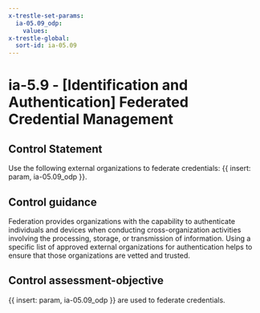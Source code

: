 ```yaml
---
x-trestle-set-params:
  ia-05.09_odp:
    values:
x-trestle-global:
  sort-id: ia-05.09
---
```


# ia-5.9 - \[Identification and Authentication\] Federated Credential Management

## Control Statement

Use the following external organizations to federate credentials: {{ insert: param, ia-05.09_odp }}.

## Control guidance

Federation provides organizations with the capability to authenticate individuals and devices when conducting cross-organization activities involving the processing, storage, or transmission of information. Using a specific list of approved external organizations for authentication helps to ensure that those organizations are vetted and trusted.

## Control assessment-objective

{{ insert: param, ia-05.09_odp }} are used to federate credentials.
